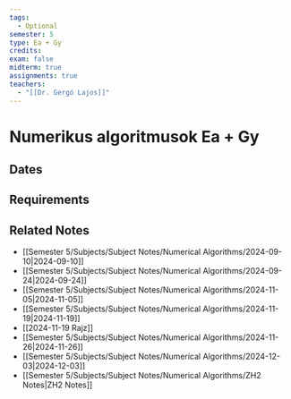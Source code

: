 ```yaml
---
tags:
  - Optional
semester: 5
type: Ea + Gy
credits: 
exam: false
midterm: true
assignments: true
teachers:
  - "[[Dr. Gergó Lajos]]"
---
```

# Numerikus algoritmusok Ea + Gy
## Dates
## Requirements
## Related Notes
- [[Semester 5/Subjects/Subject Notes/Numerical Algorithms/2024-09-10|2024-09-10]]
- [[Semester 5/Subjects/Subject Notes/Numerical Algorithms/2024-09-24|2024-09-24]]
- [[Semester 5/Subjects/Subject Notes/Numerical Algorithms/2024-11-05|2024-11-05]]
- [[Semester 5/Subjects/Subject Notes/Numerical Algorithms/2024-11-19|2024-11-19]]
- [[2024-11-19 Rajz]]
- [[Semester 5/Subjects/Subject Notes/Numerical Algorithms/2024-11-26|2024-11-26]]
- [[Semester 5/Subjects/Subject Notes/Numerical Algorithms/2024-12-03|2024-12-03]]
- [[Semester 5/Subjects/Subject Notes/Numerical Algorithms/ZH2 Notes|ZH2 Notes]]


